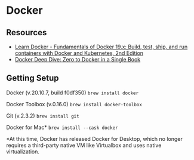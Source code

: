 # Docker

## Resources
* [Learn Docker - Fundamentals of Docker 19.x: Build, test, ship, and run containers with Docker and Kubernetes, 2nd Edition](https://www.amazon.com/Learn-Docker-Fundamentals-containers-Kubernetes-ebook-dp-B084X8GYB9/dp/B084X8GYB9/)
* [Docker Deep Dive: Zero to Docker in a Single Book](https://www.amazon.com/Docker-Deep-Dive-Nigel-Poulton-ebook/dp/B01LXWQUFF)

## Getting Setup

Docker (v.20.10.7, build f0df350)
```brew install docker```

Docker Toolbox (v.0.16.0)
```brew install docker-toolbox```

Git (v.2.3.2)
```brew install git```



Docker for Mac*
```brew install --cask docker```

*At this time, Docker has released Docker for Desktop, which no longer requires a third-party native VM like Virtualbox and uses native virtualization.
